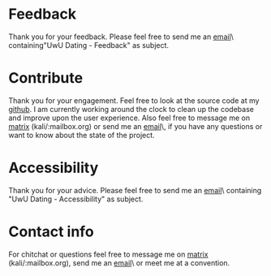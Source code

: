 # Feedback

Thank you for your feedback. Please feel free to send me an
[email](mailto:lisc@mailbox.org)\\ containing\"UwU Dating - Feedback\"
as subject.

# Contribute

Thank you for your engagement. Feel free to look at the source code at
my [github](https://github.com/chaosFaktor). I am currently working
around the clock to clean up the codebase and improve upon the user
experience. Also feel free to message me on [matrix](https://matrix.org)
(kali/:mailbox.org) or send me an [email](mailto:lisc@mailbox.org)\\, if
you have any questions or want to know about the state of the project.

# Accessibility

Thank you for your advice. Please feel free to send me an
[email](mailto:lisc@mailbox.org)\\ containing \"UwU Dating -
Accessibility\" as subject.

# Contact info

For chitchat or questions feel free to message me on
[matrix](https://matrix.org) (kali/:mailbox.org), send me an
[email](mailto:lisc@mailbox.org)\\ or meet me at a convention.

